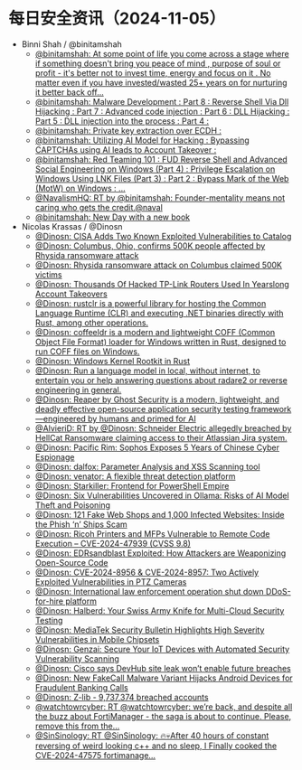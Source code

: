 # 每日安全资讯（2024-11-05）

- Binni Shah / @binitamshah
  - [@binitamshah: At some point of life you come across a stage where if something doesn't bring you peace of mind , purpose of soul or profit - it's better not to invest time, energy and focus on it . No matter even if you have invested/wasted 25+ years on for nurturing it better back off…](https://twitter.com/binitamshah/status/1853440174107103252)
  - [@binitamshah: Malware Development : Part 8 : Reverse Shell Via Dll Hijacking :  Part 7 : Advanced code injection :  Part 6 : DLL Hijacking :  Part 5 : DLL injection into the process :  Part 4 :](https://twitter.com/binitamshah/status/1853361591359504694)
  - [@binitamshah: Private key extraction over ECDH :](https://twitter.com/binitamshah/status/1853358225535410196)
  - [@binitamshah: Utilizing AI Model for Hacking : Bypassing CAPTCHAs using AI leads to Account Takeover :](https://twitter.com/binitamshah/status/1853356926924398701)
  - [@binitamshah: Red Teaming 101 : FUD Reverse Shell and Advanced Social Engineering on Windows (Part 4) :  Privilege Escalation on Windows Using LNK Files (Part 3) :  Part 2 : Bypass Mark of the Web (MotW) on Windows : …](https://twitter.com/binitamshah/status/1853353999300166102)
  - [@NavalismHQ: RT by @binitamshah: Founder-mentality means not caring who gets the credit.@naval](https://twitter.com/NavalismHQ/status/1853260124959416455)
  - [@binitamshah: New Day with a new book](https://twitter.com/binitamshah/status/1853235457288470803)
- Nicolas Krassas / @Dinosn
  - [@Dinosn: CISA Adds Two Known Exploited Vulnerabilities to Catalog](https://twitter.com/Dinosn/status/1853586023646921068)
  - [@Dinosn: Columbus, Ohio, confirms 500K people affected by Rhysida ransomware attack](https://twitter.com/Dinosn/status/1853585969410461999)
  - [@Dinosn: Rhysida ransomware attack on Columbus claimed 500K victims](https://twitter.com/Dinosn/status/1853585782289928441)
  - [@Dinosn: Thousands Of Hacked TP-Link Routers Used In Yearslong Account Takeovers](https://twitter.com/Dinosn/status/1853585623782948997)
  - [@Dinosn: rustclr is a powerful library for hosting the Common Language Runtime (CLR) and executing .NET binaries directly with Rust, among other operations.](https://twitter.com/Dinosn/status/1853584425478771050)
  - [@Dinosn: coffeeldr is a modern and lightweight COFF (Common Object File Format) loader for Windows written in Rust, designed to run COFF files on Windows.](https://twitter.com/Dinosn/status/1853584186931826842)
  - [@Dinosn: Windows Kernel Rootkit in Rust](https://twitter.com/Dinosn/status/1853583937802752330)
  - [@Dinosn: Run a language model in local, without internet, to entertain you or help answering questions about radare2 or reverse engineering in general.](https://twitter.com/Dinosn/status/1853583884535169340)
  - [@Dinosn: Reaper by Ghost Security is a modern, lightweight, and deadly effective open-source application security testing framework—engineered by humans and primed for AI](https://twitter.com/Dinosn/status/1853583354131861651)
  - [@AlvieriD: RT by @Dinosn: Schneider Electric allegedly breached by HellCat Ransomware claiming access to their Atlassian Jira system.](https://twitter.com/AlvieriD/status/1853453075760947241)
  - [@Dinosn: Pacific Rim: Sophos Exposes 5 Years of Chinese Cyber Espionage](https://twitter.com/Dinosn/status/1853374522130632914)
  - [@Dinosn: dalfox: Parameter Analysis and XSS Scanning tool](https://twitter.com/Dinosn/status/1853374487741522330)
  - [@Dinosn: venator: A flexible threat detection platform](https://twitter.com/Dinosn/status/1853374449070002321)
  - [@Dinosn: Starkiller: Frontend for PowerShell Empire](https://twitter.com/Dinosn/status/1853374292148593050)
  - [@Dinosn: Six Vulnerabilities Uncovered in Ollama: Risks of AI Model Theft and Poisoning](https://twitter.com/Dinosn/status/1853374225140355509)
  - [@Dinosn: 121 Fake Web Shops and 1,000 Infected Websites: Inside the Phish ‘n’ Ships Scam](https://twitter.com/Dinosn/status/1853374151291179053)
  - [@Dinosn: Ricoh Printers and MFPs Vulnerable to Remote Code Execution – CVE-2024-47939 (CVSS 9.8)](https://twitter.com/Dinosn/status/1853373953877897579)
  - [@Dinosn: EDRsandblast Exploited: How Attackers are Weaponizing Open-Source Code](https://twitter.com/Dinosn/status/1853373920180949260)
  - [@Dinosn: CVE-2024-8956 & CVE-2024-8957: Two Actively Exploited Vulnerabilities in PTZ Cameras](https://twitter.com/Dinosn/status/1853368835199610927)
  - [@Dinosn: International law enforcement operation shut down DDoS-for-hire platform](https://twitter.com/Dinosn/status/1853368776206745749)
  - [@Dinosn: Halberd: Your Swiss Army Knife for Multi-Cloud Security Testing](https://twitter.com/Dinosn/status/1853368731667517874)
  - [@Dinosn: MediaTek Security Bulletin Highlights High Severity Vulnerabilities in Mobile Chipsets](https://twitter.com/Dinosn/status/1853368694472359979)
  - [@Dinosn: Genzai: Secure Your IoT Devices with Automated Security Vulnerability Scanning](https://twitter.com/Dinosn/status/1853368648024604850)
  - [@Dinosn: Cisco says DevHub site leak won’t enable future breaches](https://twitter.com/Dinosn/status/1853367064569733507)
  - [@Dinosn: New FakeCall Malware Variant Hijacks Android Devices for Fraudulent Banking Calls](https://twitter.com/Dinosn/status/1853366990511239597)
  - [@Dinosn: Z-lib - 9,737,374 breached accounts](https://twitter.com/Dinosn/status/1853366943753155018)
  - [@watchtowrcyber: RT @watchtowrcyber: we’re back, and despite all the buzz about FortiManager - the saga is about to continue. Please, remove this from the…](https://twitter.com/watchtowrcyber/status/1853262240822276534)
  - [@SinSinology: RT @SinSinology: 🔥💀After 40 hours of constant reversing of weird looking c++ and no sleep, I Finally cooked the CVE-2024-47575 fortimanage…](https://twitter.com/SinSinology/status/1853264091940347986)
